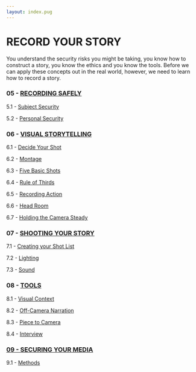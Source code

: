 ```yaml
---
layout: index.pug
---
```


# RECORD YOUR STORY

You understand the security risks you might be taking, you know how to construct a story, you know the ethics and you know the tools. Before we can apply these concepts out in the real world, however, we need to learn how to record a story.

### 05 - [RECORDING SAFELY](../content/record/5-0-recordingSafely.md)

5.1 - [Subject Security](../content/record/5-1-subjectSecurity.md)

5.2 - [Personal Security](../content/record/5-2-personalSecurity.md)

### 06 - [VISUAL STORYTELLING](../content/record/6-0-visualStorytelling.md)

6.1 - [Decide Your Shot](../content/record/6-1-decideYourShot.md)

6.2 - [Montage](../content/record/6-2-montage.md)

6.3 - [Five Basic Shots](../content/record/6-3-fiveBasicShots.md)

6.4 - [Rule of Thirds](../content/record/6-4-ruleOfThirds.md)

6.5 - [Recording Action](../content/record/6-5-recordingAction.md)

6.6 - [Head Room](../content/record/6-6-headRoom.md)

6.7 - [Holding the Camera Steady](../content/record/6-7-holdingTheCameraSteady.md)

### 07 - [SHOOTING YOUR STORY](../content/record/7-0-shootingYourStory.md)

7.1 - [Creating your Shot List](../content/record/7-1-creatingYourShotList.md)

7.2 - [Lighting](../content/record/7-2-lighting.md)

7.3 - [Sound](../content/record/7-3-sound.md)

### 08 - [TOOLS](../content/record/8-0-tools.md)

8.1 - [Visual Context](../content/record/8-1-visualContext.md)

8.2 - [Off-Camera Narration](../content/record/8-2-offCameraNarration.md)

8.3 - [Piece to Camera](../content/record/8-3-pieceToCamera.md)

8.4 - [Interview](../content/record/8-4-interview.md)

### [09 - SECURING YOUR MEDIA](../content/record/9-0-securingYourMedia.md)

9.1 - [Methods](../content/record/9-1-methods.md)
